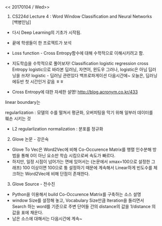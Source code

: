 << 20170104 / Wed>>

1. CS224d Lecture 4 : Word Window Classification and Neural Networks [백병인님]
  - 다시 Deep Learning의 기초가 시작됨.
  - 끝에 학생들이 한 프로젝트가 보석
  - Loss function - Cross Entropy함수에 대해 수학적으로 이해시키려고 함.

  - 지도학습을 수학적으로 풀어보자!
  Classification
  logistic regression
  cross Entropy
  logistic으로 바라본 딥러닝, 자연어, 윈도우
  그러나, logistic은 아님 딥러닝을 쓰자!
  logistic - 딥러닝 관련있다
  백프로파게이션 다음시간에~
  오늘은, 딥러닝 에듀반 첫 시간인거 같음 ㅎㅎ
  - Cross Entropy에 대한 자세한 설명!
  http://blog.acronym.co.kr/433

  linear boundary는

  regularlization : 모델의 수를 떨쳐서 평균화, 오버피팅을 막기 위해 일부러 데이터를 훼손 시키는 것
  - L2 regularlization
  normalization : 분포를 정규화

2. Glove 논문 - 강은숙
  - Glove To Vec은 Word2Vec에 비해 Co-Occurence Matrix를 행렬 인수분해 방법을 통해 0이 아닌 요소만 학습 시킴으로써 속도가 빠르다.
  - 하지만, 일정 시점이 넘어가는 면에 있어서는 (논문에서 xmax=100으로 설정한 그래프) 100 이상이면 100으로 퉁 설정하기 때문에
  계속해서 Linear하게 빈도수를 체크하는 Word2Vec에 비해 단점이 존재한다.

3.  Glove Source - 전수진
  - Python을 이용해서 build Co-Occurence Matrix를 구축하는 소스 설명
  - window Size를 설정해 놓고, Vocabulary Size만큼 Iteration을 돌리면서
  Search 하는 word를 기준으로 주변 단어들 간의 distance의 값을 1/distance 의 값을 표에 채운다.
  - 남은 소스에 대해서는 다음시간에 계속~
